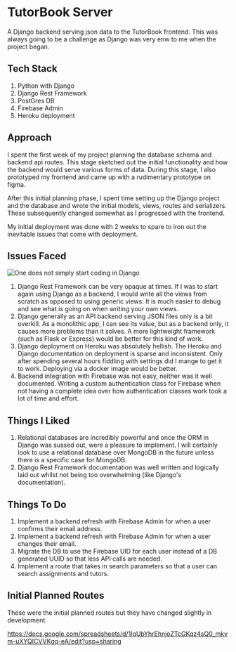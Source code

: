 # TutorBook Server

A Django backend serving json data to the TutorBook frontend. This was always going to be a challenge as Django was very enw to me when the project began. 

## Tech Stack

1. Python with Django
2. Django Rest Framework
3. PostGres DB
4. Firebase Admin
5. Heroku deployment

## Approach

I spent the first week of my project planning the database schema and backend api routes. This stage sketched out the initial functionality and how the backend would serve various forms of data. During this stage, I also prototyped my frontend and came up with a rudimentary prototype on figma. 

After this initial planning phase, I spent time setting up the Django project and the database and wrote the initial models, views, routes and serializers. These subsequently changed somewhat as I progressed with the frontend.

My initial deployment was done with 2 weeks to spare to iron out the inevitable issues that come with deployment.

## Issues Faced

![One does not simply start coding in Django](http://www.quickmeme.com/img/84/84bdee48fbd15efe214193d08da213e7a57fcacc993959b6e65fb2599538f1df.jpg)


1. Django Rest Framework can be very opaque at times. If I was to start again using Django as a backend, I would write all the views from scratch as opposed to using generic views. It is much easier to debug and see what is going on when writing your own views.
2. Django generally as an API backend serving JSON files only is a bit overkill. As a monolithic app, I can see its value, but as a backend only, it causes more problems than it solves. A more lightweight framework (such as Flask or Express) would be better for this kind of work.
3. Django deployment on Heroku was absolutely hellish. The Heroku and Django documentation on deployment is sparse and inconsistent. Only after spending several hours fiddling with settings did I mange to get it to work. Deploying via a docker image would be better.
4. Backend integration with Firebase was not easy, neither was it well documented. Writing a custom authentication class for Firebase when not having a complete idea over how authentication classes work took a lot of time and effort.

## Things I Liked

1. Relational databases are incredibly powerful and once the ORM in Django was sussed out, were a pleasure to implement. I will certainly look to use a relational database over MongoDB in the future unless there is a specific case for MongoDB.
2. Django Rest Framework documentation was well written and logically laid out whilst not being too overwhelming (like Django's documentation).

## Things To Do

1. Implement a backend refresh with Firebase Admin for when a user confirms their email address.
2. Implement a backend refresh with Firebase Admin for when a user changes their email.
3. Migrate the DB to use the Firebase UID for each user instead of a DB generated UUID so that less API calls are needed.
4. Implement a route that takes in search parameters so that a user can search assignments and tutors. 

## Initial Planned Routes

These were the initial planned routes but they have changed slightly in development.

https://docs.google.com/spreadsheets/d/1IqUbYhrEhnjoZTcGKqz4sQ0_mkvm-uXYQICVVKgq-eA/edit?usp=sharing

